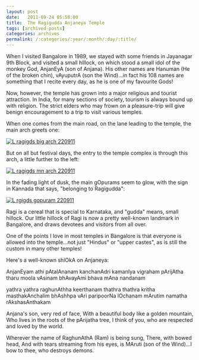 ```yaml
---
layout: post
date:	2011-09-24 05:58:00
title:  The Ragigudda Anjaneya Temple
tags: [archived-posts]
categories: archives
permalink: /:categories/:year/:month/:day/:title/
---
```

When I  visited Bangalore in 1989, we stayed with some friends in Jayanagar 9th Block, and visited a small hlllock, on which stood a small idol of the monkey God, AnjanEyA (son of Anjana). His other names are Hanuman (He of the broken chin), vAyuputrA (son the Wind)...in fact his 108 names are something that I recite every day, as he is one of my favourite Gods!

Now, however, the temple has grown into a major religious and tourist attraction. In India, for many sections of society, tourism is always bound up with religion. The strict elders who may frown on a pleasure-trip will give benign encouragement to a trip to visit various temples.


When one comes from the main road, on the lane leading to the temple, the main arch greets one:

<a href="http://s1142.photobucket.com/albums/n602/Deepapctrsglr/?action=view&amp;current=IMG_8211-1.jpg" target="_blank"><img src="http://i1142.photobucket.com/albums/n602/Deepapctrsglr/IMG_8211-1.jpg" border="0" alt="L ragigds big arch 220911"></a>


But on all but festival days, the entry to the temple complex is through this arch, a little further to the left:



<a href="http://s1142.photobucket.com/albums/n602/Deepapctrsglr/?action=view&amp;current=IMG_8213-1.jpg" target="_blank"><img src="http://i1142.photobucket.com/albums/n602/Deepapctrsglr/IMG_8213-1.jpg" border="0" alt="L ragigds mn arch 220911"></a>


In the fading light of dusk, the main gOpurams seem to glow, with the sign in Kannada that says, "belonging to Ragigudda":

<a href="http://s1142.photobucket.com/albums/n602/Deepapctrsglr/?action=view&amp;current=IMG_8209-1.jpg" target="_blank"><img src="http://i1142.photobucket.com/albums/n602/Deepapctrsglr/IMG_8209-1.jpg" border="0" alt="L rgigds gopuram 220911"></a>


Ragi is a cereal that is special to Karnataka, and "gudda" means, small hillock. Our little hillock of Ragi is now a pretty well-known landmark in  Bangalore, and draws devotees and visitors from all over.

One of the points I love in most temples in Bangalore is that everyone is allowed into the temple...not just "Hindus" or "upper castes", as is still the custom in many other temples!


Here's a well-known shlOkA on Anjaneya:


AnjanEyam athi pAtalAnanam
kanchanAdri kamanIya vigraham
pArijAtha tharu moola vAsinam
bhAvayAmi bhava mAna nandanam

yathra yathra raghunAthha keerthanam
thathra thathra kritha masthakAnchalim
bhAshhpa vAri paripoorNa lOchanam
mArutim namatha rAkshasAnthakam


Anjana's son, very red of face,
With a beautiful body like a golden mountain,
Who lives in the roots of the pArijatha tree,
I think of you, who are respected and loved by the world.

Wherever the name of RaghunAthA (Ram) is being sung,
There, with bowed head,
And with tears streaming from his eyes,
is MAruti (son of the Wind)...I bow to thee, who destroys demons.
